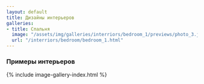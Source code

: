```yaml
---
layout: default
title: Дизайны интерьеров
galleries:
- title: Спальня
  image: "/assets/img/galleries/interriors/bedroom_1/previews/photo_3.jpg"
  url: "/interriors/bedroom/bedroom_1.html"
---
```


### Примеры интерьеров

{% include image-gallery-index.html %}
